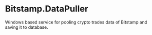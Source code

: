 # Bitstamp.DataPuller
 Windows based service for pooling crypto trades data of Bitstamp and saving it to database.
